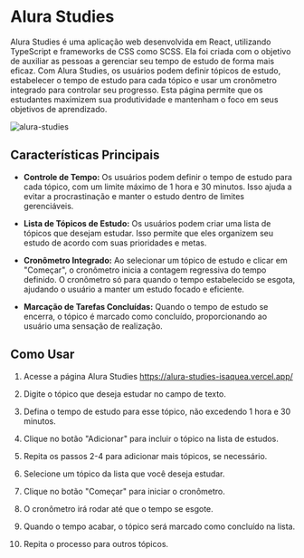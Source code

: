 # Alura Studies

Alura Studies é uma aplicação web desenvolvida em React, utilizando TypeScript e frameworks de CSS como SCSS. Ela foi criada com o objetivo de auxiliar as pessoas a gerenciar seu tempo de estudo de forma mais eficaz. Com Alura Studies, os usuários podem definir tópicos de estudo, estabelecer o tempo de estudo para cada tópico e usar um cronômetro integrado para controlar seu progresso. Esta página permite que os estudantes maximizem sua produtividade e mantenham o foco em seus objetivos de aprendizado.

![alura-studies](https://github.com/IsaqueA/alura-studies/assets/62123235/17d1b9cd-593c-4f95-a10c-507f85588c4c)

## Características Principais

- **Controle de Tempo:** Os usuários podem definir o tempo de estudo para cada tópico, com um limite máximo de 1 hora e 30 minutos. Isso ajuda a evitar a procrastinação e manter o estudo dentro de limites gerenciáveis.

- **Lista de Tópicos de Estudo:** Os usuários podem criar uma lista de tópicos que desejam estudar. Isso permite que eles organizem seu estudo de acordo com suas prioridades e metas.

- **Cronômetro Integrado:** Ao selecionar um tópico de estudo e clicar em "Começar", o cronômetro inicia a contagem regressiva do tempo definido. O cronômetro só para quando o tempo estabelecido se esgota, ajudando o usuário a manter um estudo focado e eficiente.

- **Marcação de Tarefas Concluídas:** Quando o tempo de estudo se encerra, o tópico é marcado como concluído, proporcionando ao usuário uma sensação de realização.

## Como Usar

1. Acesse a página Alura Studies https://alura-studies-isaquea.vercel.app/

2. Digite o tópico que deseja estudar no campo de texto.

3. Defina o tempo de estudo para esse tópico, não excedendo 1 hora e 30 minutos.

4. Clique no botão "Adicionar" para incluir o tópico na lista de estudos.

5. Repita os passos 2-4 para adicionar mais tópicos, se necessário.

6. Selecione um tópico da lista que você deseja estudar.

7. Clique no botão "Começar" para iniciar o cronômetro.

8. O cronômetro irá rodar até que o tempo se esgote.

9. Quando o tempo acabar, o tópico será marcado como concluído na lista.

10. Repita o processo para outros tópicos.
